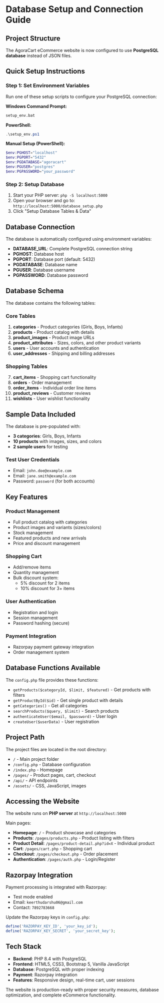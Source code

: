 # Database Setup and Connection Guide

## Project Structure

The AgoraCart eCommerce website is now configured to use **PostgreSQL database** instead of JSON files.

## Quick Setup Instructions

### Step 1: Set Environment Variables
Run one of these setup scripts to configure your PostgreSQL connection:

**Windows Command Prompt:**
```cmd
setup_env.bat
```

**PowerShell:**
```powershell
.\setup_env.ps1
```

**Manual Setup (PowerShell):**
```powershell
$env:PGHOST="localhost"
$env:PGPORT="5432"
$env:PGDATABASE="agoracart"
$env:PGUSER="postgres"
$env:PGPASSWORD="your_password"
```

### Step 2: Setup Database
1. Start your PHP server: `php -S localhost:5000`
2. Open your browser and go to: `http://localhost:5000/database_setup.php`
3. Click "Setup Database Tables & Data"

## Database Connection

The database is automatically configured using environment variables:
- **DATABASE_URL**: Complete PostgreSQL connection string
- **PGHOST**: Database host
- **PGPORT**: Database port (default: 5432)
- **PGDATABASE**: Database name
- **PGUSER**: Database username
- **PGPASSWORD**: Database password

## Database Schema

The database contains the following tables:

### Core Tables
1. **categories** - Product categories (Girls, Boys, Infants)
2. **products** - Product catalog with details
3. **product_images** - Product image URLs
4. **product_attributes** - Sizes, colors, and other product variants
5. **users** - User accounts and authentication
6. **user_addresses** - Shipping and billing addresses

### Shopping Tables
7. **cart_items** - Shopping cart functionality
8. **orders** - Order management
9. **order_items** - Individual order line items
10. **product_reviews** - Customer reviews
11. **wishlists** - User wishlist functionality

## Sample Data Included

The database is pre-populated with:
- **3 categories**: Girls, Boys, Infants
- **10 products** with images, sizes, and colors
- **2 sample users** for testing

### Test User Credentials
- Email: `john.doe@example.com`
- Email: `jane.smith@example.com`
- Password: `password` (for both accounts)

## Key Features

### Product Management
- Full product catalog with categories
- Product images and variants (sizes/colors)
- Stock management
- Featured products and new arrivals
- Price and discount management

### Shopping Cart
- Add/remove items
- Quantity management
- Bulk discount system:
  - 5% discount for 2 items
  - 10% discount for 3+ items

### User Authentication
- Registration and login
- Session management
- Password hashing (secure)

### Payment Integration
- Razorpay payment gateway integration
- Order management system

## Database Functions Available

The `config.php` file provides these functions:
- `getProducts($categoryId, $limit, $featured)` - Get products with filters
- `getProductById($id)` - Get single product with details
- `getCategories()` - Get all categories
- `searchProducts($query, $limit)` - Search products
- `authenticateUser($email, $password)` - User login
- `createUser($userData)` - User registration

## Project Path

The project files are located in the root directory:
- `/` - Main project folder
- `/config.php` - Database configuration
- `/index.php` - Homepage
- `/pages/` - Product pages, cart, checkout
- `/api/` - API endpoints
- `/assets/` - CSS, JavaScript, images

## Accessing the Website

The website runs on **PHP server** at `http://localhost:5000`

Main pages:
- **Homepage**: `/` - Product showcase and categories
- **Products**: `/pages/products.php` - Product listing with filters
- **Product Detail**: `/pages/product-detail.php?id=X` - Individual product
- **Cart**: `/pages/cart.php` - Shopping cart
- **Checkout**: `/pages/checkout.php` - Order placement
- **Authentication**: `/pages/auth.php` - Login/Register

## Razorpay Integration

Payment processing is integrated with Razorpay:
- Test mode enabled
- Email: `keerthudarshu06@gmail.com`
- Contact: `7892783668`

Update the Razorpay keys in `config.php`:
```php
define('RAZORPAY_KEY_ID', 'your_key_id');
define('RAZORPAY_KEY_SECRET', 'your_secret_key');
```

## Tech Stack

- **Backend**: PHP 8.4 with PostgreSQL
- **Frontend**: HTML5, CSS3, Bootstrap 5, Vanilla JavaScript
- **Database**: PostgreSQL with proper indexing
- **Payment**: Razorpay integration
- **Features**: Responsive design, real-time cart, user sessions

The website is production-ready with proper security measures, database optimization, and complete eCommerce functionality.